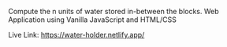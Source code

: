 Compute the n units of water stored in-between the blocks. 
Web Application using Vanilla JavaScript and HTML/CSS

Live Link: https://water-holder.netlify.app/